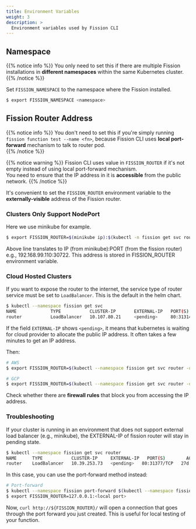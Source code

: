 ```yaml
---
title: Environment Variables
weight: 3
description: >
  Environment variables used by Fission CLI
---
```


## Namespace

{{% notice info %}}
You only need to set this if there are multiple Fission installations in **different namespaces** within the same Kubernetes cluster.
{{% /notice %}}

Set `FISSION_NAMESPACE` to the namespace where the Fission installed.

``` bash
$ export FISSION_NAMESPACE <namespace>
```

## Fission Router Address

{{% notice info %}}
You don't need to set this if you're simply running `fission function test --name <fn>`, because Fission CLI uses **local port-forward** mechanism to talk to router pod.  
{{% /notice %}}

{{% notice warning %}}
Fission CLI uses value in `FISSION_ROUTER` if it's not empty instead of using local port-forward mechanism.</br>
You need to ensure that the IP address in it is **accessible** from the public network.
{{% /notice %}}

It's convenient to set the `FISSION_ROUTER` environment variable to the **externally-visible** address of the Fission router.

### Clusters Only Support NodePort

Here we use minikube for example.

``` bash
$ export FISSION_ROUTER=$(minikube ip):$(kubectl -n fission get svc router -o jsonpath='{...nodePort}')
```

Above line translates to IP (from minikube):PORT (from the fission router) e.g., 192.168.99.110:30722. This address is stored in FISSION_ROUTER environment variable.

### Cloud Hosted Clusters

If you want to expose the router to the internet, the service type of router service must be set to `LoadBalancer`.
This is the default in the helm chart.

```bash
$ kubectl --namespace fission get svc
NAME             TYPE           CLUSTER-IP       EXTERNAL-IP   PORT(S)          AGE
router           LoadBalancer   10.107.80.21     <pending>     80:31314/TCP     11d
```

If the field `EXTERNAL-IP` shows `<pending>`, it means that kubernetes is waiting for cloud provider to allocate the public IP address.
It often takes a few minutes to get an IP address.

Then:

``` bash
# AWS
$ export FISSION_ROUTER=$(kubectl --namespace fission get svc router -o=jsonpath='{..hostname}')

# GCP
$ export FISSION_ROUTER=$(kubectl --namespace fission get svc router -o=jsonpath='{..ip}')
```

Check whether there are **firewall rules** that block you from accessing the IP address.

### Troubleshooting

If your cluster is running in an environment that does not support external load balancer (e.g., minikube), the EXTERNAL-IP of fission router will stay in pending state.

```bash
$ kubectl --namespace fission get svc router
NAME      TYPE           CLUSTER-IP     EXTERNAL-IP   PORT(S)        AGE
router    LoadBalancer   10.39.253.73   <pending>   80:31377/TCP   27d
```

In this case, you can use the port-forward method instead:

``` bash
# Port-forward
$ kubectl --namespace fission port-forward $(kubectl --namespace fission get pod -l svc=router -o name) <local port>:8888 &
$ export FISSION_ROUTER=127.0.0.1:<local port>
```

Now, `curl http://${FISSION_ROUTER}/` will open a connection that goes through the port forward you just created.
This is useful for local testing of your function.
